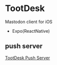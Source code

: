 # TootDesk

Mastodon client for iOS

* Expo(ReactNative)

## push server

[TootDesk Push Server](https://github.com/cutls/TootDesk-push-server)